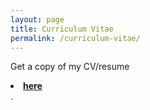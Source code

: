 ```yaml
---
layout: page
title: Curriculum Vitae
permalink: /curriculum-vitae/
---
```


Get a copy of my CV/resume <li><a href="/assets/curriculum-vitae/cv.pdf"><b>here</b></a></li>.
